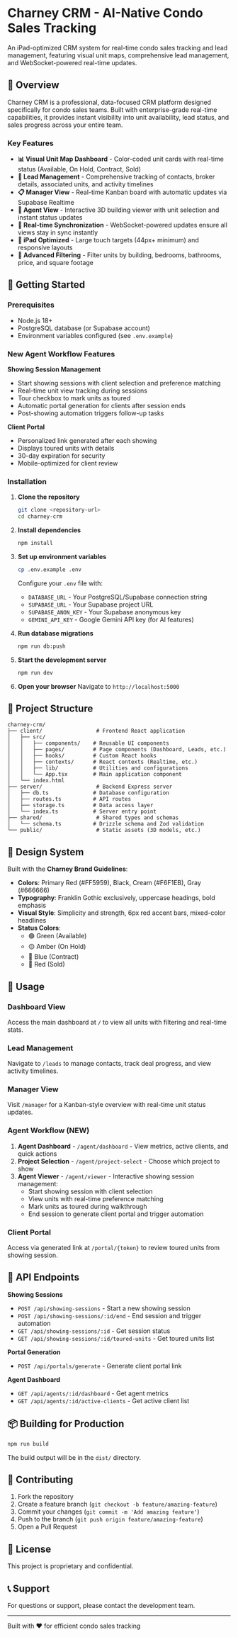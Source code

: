 # Charney CRM - AI-Native Condo Sales Tracking

An iPad-optimized CRM system for real-time condo sales tracking and lead management, featuring visual unit maps, comprehensive lead management, and WebSocket-powered real-time updates.

## 🎯 Overview

Charney CRM is a professional, data-focused CRM platform designed specifically for condo sales teams. Built with enterprise-grade real-time capabilities, it provides instant visibility into unit availability, lead status, and sales progress across your entire team.

### Key Features

- **📊 Visual Unit Map Dashboard** - Color-coded unit cards with real-time status (Available, On Hold, Contract, Sold)
- **👥 Lead Management** - Comprehensive tracking of contacts, broker details, associated units, and activity timelines
- **📋 Manager View** - Real-time Kanban board with automatic updates via Supabase Realtime
- **🏢 Agent View** - Interactive 3D building viewer with unit selection and instant status updates
- **🔄 Real-time Synchronization** - WebSocket-powered updates ensure all views stay in sync instantly
- **📱 iPad Optimized** - Large touch targets (44px+ minimum) and responsive layouts
- **🎨 Advanced Filtering** - Filter units by building, bedrooms, bathrooms, price, and square footage

## 🚀 Getting Started

### Prerequisites

- Node.js 18+ 
- PostgreSQL database (or Supabase account)
- Environment variables configured (see `.env.example`)

### New Agent Workflow Features

**Showing Session Management**
- Start showing sessions with client selection and preference matching
- Real-time unit view tracking during sessions
- Tour checkbox to mark units as toured
- Automatic portal generation for clients after session ends
- Post-showing automation triggers follow-up tasks

**Client Portal**
- Personalized link generated after each showing
- Displays toured units with details
- 30-day expiration for security
- Mobile-optimized for client review

### Installation

1. **Clone the repository**
   ```bash
   git clone <repository-url>
   cd charney-crm
   ```

2. **Install dependencies**
   ```bash
   npm install
   ```

3. **Set up environment variables**
   ```bash
   cp .env.example .env
   ```
   
   Configure your `.env` file with:
   - `DATABASE_URL` - Your PostgreSQL/Supabase connection string
   - `SUPABASE_URL` - Your Supabase project URL
   - `SUPABASE_ANON_KEY` - Your Supabase anonymous key
   - `GEMINI_API_KEY` - Google Gemini API key (for AI features)

4. **Run database migrations**
   ```bash
   npm run db:push
   ```

5. **Start the development server**
   ```bash
   npm run dev
   ```

6. **Open your browser**
   Navigate to `http://localhost:5000`

## 📂 Project Structure

```
charney-crm/
├── client/                 # Frontend React application
│   ├── src/
│   │   ├── components/    # Reusable UI components
│   │   ├── pages/         # Page components (Dashboard, Leads, etc.)
│   │   ├── hooks/         # Custom React hooks
│   │   ├── contexts/      # React contexts (Realtime, etc.)
│   │   ├── lib/           # Utilities and configurations
│   │   └── App.tsx        # Main application component
│   └── index.html
├── server/                 # Backend Express server
│   ├── db.ts              # Database configuration
│   ├── routes.ts          # API routes
│   ├── storage.ts         # Data access layer
│   └── index.ts           # Server entry point
├── shared/                 # Shared types and schemas
│   └── schema.ts          # Drizzle schema and Zod validation
└── public/                 # Static assets (3D models, etc.)
```

## 🎨 Design System

Built with the **Charney Brand Guidelines**:

- **Colors**: Primary Red (#FF5959), Black, Cream (#F6F1EB), Gray (#666666)
- **Typography**: Franklin Gothic exclusively, uppercase headings, bold emphasis
- **Visual Style**: Simplicity and strength, 6px red accent bars, mixed-color headlines
- **Status Colors**: 
  - 🟢 Green (Available)
  - 🟡 Amber (On Hold)
  - 🔵 Blue (Contract)
  - 🔴 Red (Sold)

## 🔧 Usage

### Dashboard View
Access the main dashboard at `/` to view all units with filtering and real-time stats.

### Lead Management
Navigate to `/leads` to manage contacts, track deal progress, and view activity timelines.

### Manager View
Visit `/manager` for a Kanban-style overview with real-time unit status updates.

### Agent Workflow (NEW)
1. **Agent Dashboard** - `/agent/dashboard` - View metrics, active clients, and quick actions
2. **Project Selection** - `/agent/project-select` - Choose which project to show
3. **Agent Viewer** - `/agent/viewer` - Interactive showing session management:
   - Start showing session with client selection
   - View units with real-time preference matching
   - Mark units as toured during walkthrough
   - End session to generate client portal and trigger automation

### Client Portal
Access via generated link at `/portal/{token}` to review toured units from showing session.

## 🔌 API Endpoints

**Showing Sessions**
- `POST /api/showing-sessions` - Start a new showing session
- `POST /api/showing-sessions/:id/end` - End session and trigger automation
- `GET /api/showing-sessions/:id` - Get session status
- `GET /api/showing-sessions/:id/toured-units` - Get toured units list

**Portal Generation**
- `POST /api/portals/generate` - Generate client portal link

**Agent Dashboard**
- `GET /api/agents/:id/dashboard` - Get agent metrics
- `GET /api/agents/:id/active-clients` - Get active client list

## 📦 Building for Production

```bash
npm run build
```

The build output will be in the `dist/` directory.

## 🤝 Contributing

1. Fork the repository
2. Create a feature branch (`git checkout -b feature/amazing-feature`)
3. Commit your changes (`git commit -m 'Add amazing feature'`)
4. Push to the branch (`git push origin feature/amazing-feature`)
5. Open a Pull Request

## 📄 License

This project is proprietary and confidential.

## 📞 Support

For questions or support, please contact the development team.

---

Built with ❤️ for efficient condo sales tracking
